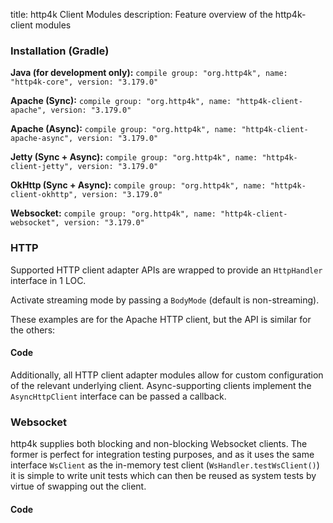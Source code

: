title: http4k Client Modules
description: Feature overview of the http4k-client modules

### Installation (Gradle)
**Java (for development only):** ```compile group: "org.http4k", name: "http4k-core", version: "3.179.0"```

**Apache (Sync):** ```compile group: "org.http4k", name: "http4k-client-apache", version: "3.179.0"```

**Apache (Async):** ```compile group: "org.http4k", name: "http4k-client-apache-async", version: "3.179.0"```

**Jetty (Sync + Async):** ```compile group: "org.http4k", name: "http4k-client-jetty", version: "3.179.0"```

**OkHttp (Sync + Async):** ```compile group: "org.http4k", name: "http4k-client-okhttp", version: "3.179.0"```

**Websocket:** ```compile group: "org.http4k", name: "http4k-client-websocket", version: "3.179.0"```

### HTTP
Supported HTTP client adapter APIs are wrapped to provide an `HttpHandler` interface in 1 LOC.

Activate streaming mode by passing a `BodyMode` (default is non-streaming).

These examples are for the Apache HTTP client, but the API is similar for the others:

#### Code [<img class="octocat"/>](https://github.com/http4k/http4k/blob/master/src/docs/guide/modules/clients/example_http.kt)
<script src="https://gist-it.appspot.com/https://github.com/http4k/http4k/blob/master/src/docs/guide/modules/clients/example_http.kt"></script>

Additionally, all HTTP client adapter modules allow for custom configuration of the relevant underlying client. Async-supporting clients implement the `AsyncHttpClient` interface can be passed a callback.

### Websocket
http4k supplies both blocking and non-blocking Websocket clients. The former is perfect for integration testing purposes, and as it uses the same interface `WsClient` as the in-memory test client (`WsHandler.testWsClient()`) it is simple to write unit tests which can then be reused as system tests by virtue of swapping out the client.

#### Code [<img class="octocat"/>](https://github.com/http4k/http4k/blob/master/src/docs/guide/modules/clients/example_websocket.kt)
<script src="https://gist-it.appspot.com/https://github.com/http4k/http4k/blob/master/src/docs/guide/modules/clients/example_websocket.kt"></script>
